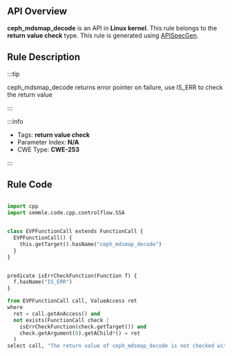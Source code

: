---
---


## API Overview
**ceph_mdsmap_decode** is an API in **Linux kernel**. This rule belongs to the **return value check** type. This rule is generated using [APISpecGen](../../tools/APISpecGen).
## Rule Description

:::tip

ceph_mdsmap_decode returns error pointer on failure, use IS_ERR to check the return value

:::

:::info

- Tags: **return value check**
- Parameter Index: **N/A**
- CWE Type: **CWE-253**

:::

## Rule Code
```python

import cpp
import semmle.code.cpp.controlflow.SSA


class EVPFunctionCall extends FunctionCall {
  EVPFunctionCall() {
    this.getTarget().hasName("ceph_mdsmap_decode")
  }
}


predicate isErrCheckFunction(Function f) {
  f.hasName("IS_ERR") 
}

from EVPFunctionCall call, ValueAccess ret
where
  ret = call.getAnAccess() and
  not exists(FunctionCall check |
    isErrCheckFunction(check.getTarget()) and
    check.getArgument(0).getAChild*() = ret
  )
select call, "The return value of ceph_mdsmap_decode is not checked with IS_ERR."
    
```